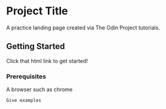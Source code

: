 # Project Title

A practice landing page created via The Odin Project tutorials. 

## Getting Started

Click that html link to get started!

### Prerequisites

A browser such as chrome

```
Give examples
```

